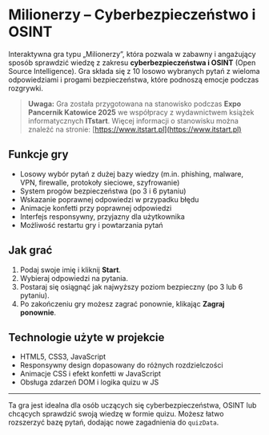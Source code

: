 # Milionerzy – Cyberbezpieczeństwo i OSINT

Interaktywna gra typu „Milionerzy”, która pozwala w zabawny i angażujący sposób sprawdzić wiedzę z zakresu **cyberbezpieczeństwa i OSINT** (Open Source Intelligence). Gra składa się z 10 losowo wybranych pytań z wieloma odpowiedziami i progami bezpieczeństwa, które podnoszą emocje podczas rozgrywki.

> **Uwaga:** Gra została przygotowana na stanowisko podczas **Expo Pancernik Katowice 2025** we współpracy z wydawnictwem książek informatycznych **ITstart**. Więcej informacji o stanowisku można znaleźć na stronie: [https://www.itstart.pl](https://www.itstart.pl)

## Funkcje gry

- Losowy wybór pytań z dużej bazy wiedzy (m.in. phishing, malware, VPN, firewalle, protokoły sieciowe, szyfrowanie)
- System progów bezpieczeństwa (po 3 i 6 pytaniu)
- Wskazanie poprawnej odpowiedzi w przypadku błędu
- Animacje konfetti przy poprawnej odpowiedzi
- Interfejs responsywny, przyjazny dla użytkownika
- Możliwość restartu gry i powtarzania pytań

## Jak grać

1. Podaj swoje imię i kliknij **Start**.
2. Wybieraj odpowiedzi na pytania.
3. Postaraj się osiągnąć jak najwyższy poziom bezpieczny (po 3 lub 6 pytaniu).
4. Po zakończeniu gry możesz zagrać ponownie, klikając **Zagraj ponownie**.

## Technologie użyte w projekcie

- HTML5, CSS3, JavaScript
- Responsywny design dopasowany do różnych rozdzielczości
- Animacje CSS i efekt konfetti w JavaScript
- Obsługa zdarzeń DOM i logika quizu w JS

---

Ta gra jest idealna dla osób uczących się cyberbezpieczeństwa, OSINT lub chcących sprawdzić swoją wiedzę w formie quizu. Możesz łatwo rozszerzyć bazę pytań, dodając nowe zagadnienia do `quizData`.
